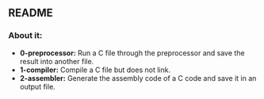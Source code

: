 ## README

### About it:

- **0-preprocessor:** Run a C file through the preprocessor and save the result into another file.
- **1-compiler:** Compile a C file but does not link.
- **2-assembler:** Generate the assembly code of a C code and save it in an output file.